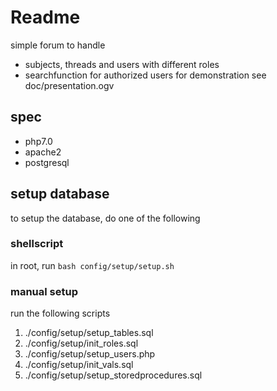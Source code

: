 # Readme
simple forum to handle 
* subjects, threads and users with different roles
* searchfunction for authorized users
for demonstration see doc/presentation.ogv
## spec
- php7.0
- apache2
- postgresql

## setup database
to setup the database, do one of the following
### shellscript
in root, run ```bash config/setup/setup.sh```
### manual setup
run the following scripts
1. ./config/setup/setup_tables.sql
2. ./config/setup/init_roles.sql
3. ./config/setup/setup_users.php
4. ./config/setup/init_vals.sql
5. ./config/setup/setup_storedprocedures.sql

